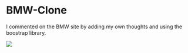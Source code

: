 <h1> BMW-Clone </h1>

I commented on the BMW site by adding my own thoughts and using the boostrap library.

![](ekran.gif)
